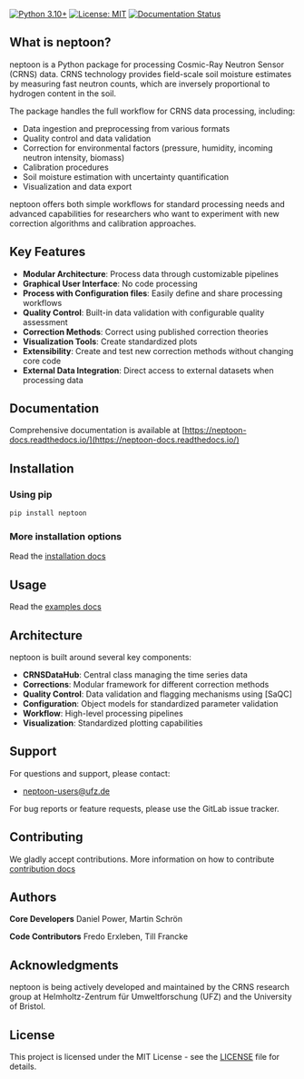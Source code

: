 [![Python 3.10+](https://img.shields.io/badge/python-3.10+-blue.svg)](https://www.python.org/downloads/)
[![License: MIT](https://img.shields.io/badge/License-MIT-yellow.svg)](https://opensource.org/licenses/MIT)
[![Documentation Status](https://img.shields.io/badge/docs-latest-brightgreen.svg)](https://www.neptoon.org)


## **What is neptoon?**

neptoon is a Python package for processing Cosmic-Ray Neutron Sensor (CRNS) data. CRNS technology provides field-scale soil moisture estimates by measuring fast neutron counts, which are inversely proportional to hydrogen content in the soil.


The package handles the full workflow for CRNS data processing, including:

- Data ingestion and preprocessing from various formats
- Quality control and data validation
- Correction for environmental factors (pressure, humidity, incoming neutron intensity, biomass)
- Calibration procedures
- Soil moisture estimation with uncertainty quantification
- Visualization and data export

neptoon offers both simple workflows for standard processing needs and advanced capabilities for researchers who want to experiment with new correction algorithms and calibration approaches.

## **Key Features**

- **Modular Architecture**: Process data through customizable pipelines
- **Graphical User Interface**: No code processing
- **Process with Configuration files**: Easily define and share processing workflows
- **Quality Control**: Built-in data validation with configurable quality assessment
- **Correction Methods**: Correct using published correction theories
- **Visualization Tools**: Create standardized plots
- **Extensibility**: Create and test new correction methods without changing core code
- **External Data Integration**: Direct access to external datasets when processing data

## Documentation

Comprehensive documentation is available at [https://neptoon-docs.readthedocs.io/](https://neptoon-docs.readthedocs.io/)

## Installation

### Using pip

```bash
pip install neptoon
```
### More installation options

Read the [installation docs](https://www.neptoon.org/en/latest/user-guide/installation/)

## Usage

Read the [examples docs](https://www.neptoon.org/en/latest/user-guide/neptoon-examples/)

## Architecture

neptoon is built around several key components:

- **CRNSDataHub**: Central class managing the time series data
- **Corrections**: Modular framework for different correction methods
- **Quality Control**: Data validation and flagging mechanisms using [SaQC]
- **Configuration**: Object models for standardized parameter validation
- **Workflow**: High-level processing pipelines
- **Visualization**: Standardized plotting capabilities

## Support

For questions and support, please contact:

- neptoon-users@ufz.de

For bug reports or feature requests, please use the GitLab issue tracker.

## Contributing

We gladly accept contributions. More information on how to contribute [contribution docs](https://www.neptoon.org/en/latest/contribution/overview-contribution/)

## Authors

**Core Developers**
Daniel Power, Martin Schrön

**Code Contributors**
Fredo Erxleben, Till Francke

## Acknowledgments

neptoon is being actively developed and maintained by the CRNS research group at Helmholtz-Zentrum für Umweltforschung (UFZ) and the University of Bristol.



## License

This project is licensed under the MIT License - see the [LICENSE](LICENSE) file for details.


